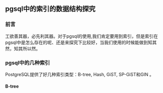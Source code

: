 ## pgsql中的索引的数据结构探究


### 前言

工欲善其器，必先利其器。对于pgsql的使用,我们肯定要用到索引，但是索引在pgsql中是怎么存在的呢、还是来探究下比较好，当我们使用的时候能做到知其然，知其所以然。

### pgsql中的几种索引

PostgreSQL提供了好几种索引类型：B-tree, Hash, GiST, SP-GiST和GIN 。

#### B-tree

